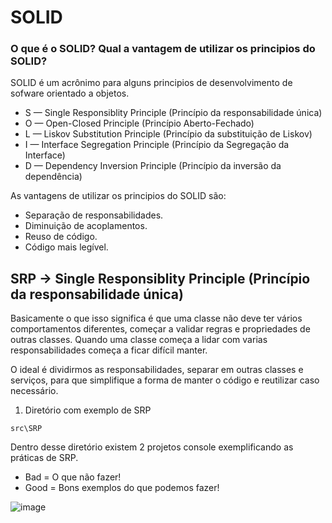 # SOLID

### O que é o SOLID? Qual a vantagem de utilizar os principios do SOLID?

SOLID é um acrônimo para alguns principios de desenvolvimento de sofware orientado a objetos.

* S — Single Responsiblity Principle (Princípio da responsabilidade única)
* O — Open-Closed Principle (Princípio Aberto-Fechado)
* L — Liskov Substitution Principle (Princípio da substituição de Liskov)
* I — Interface Segregation Principle (Princípio da Segregação da Interface)
* D — Dependency Inversion Principle (Princípio da inversão da dependência)

As vantagens de utilizar os principios do SOLID são:
-  Separação de responsabilidades.
-  Diminuição de acoplamentos.
-  Reuso de código.
-  Código mais legível.

## SRP -> Single Responsiblity Principle (Princípio da responsabilidade única)

Basicamente o que isso significa é que uma classe não deve ter vários comportamentos diferentes, começar a validar regras e propriedades de outras classes. Quando uma classe começa a lidar com varias responsabilidades começa a ficar difícil manter.

O ideal é dividirmos as responsabilidades, separar em outras classes e serviços, para que simplifique a forma de manter o código e reutilizar caso necessário.

1. Diretório com exemplo de SRP
```
src\SRP
```
Dentro desse diretório existem 2 projetos console exemplificando as práticas de SRP.
- Bad = O que não fazer!
- Good = Bons exemplos do que podemos fazer!

![image](https://github.com/Allanhenriquee/SOLID/assets/52016301/1dbfa155-6c92-4426-8bbf-d9a0a273d7e5)
